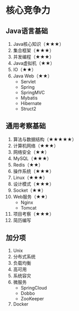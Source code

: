 # 核心竞争力

## Java语言基础

1. Java核心知识（★★★）
2. 集合框架（★★★）
3. 并发编程（★★★）
4. Java虚拟机（★★）
5. IO（★★）
6. Java Web（★★）
    - Servlet
    - Spring
    - SpringMVC
    - Mybatis
    - Hibernate
    - Struct2



## 通用考察基础

1. 算法与数据结构（★★★★★）
2. 计算机网络（★★★）
3. 网络安全（★★）
4. MySQL（★★★）
5. Redis（★★）
6. 操作系统（★★★）
7. Linux（★★★）
8. 设计模式（★★★）
9. Socket（★★）
10. Web服务（★★）
    - Nginx
    - Tomcat
11. 项目考察（★★★）
12. 简历编写



## 加分项

1. Unix
2. 分布式系统
3. 负载均衡
4. 高可用
5. 系统容灾
6. 微服务
   - SpringCloud
   - Dobbo
   - ZooKeeper
7. Docker